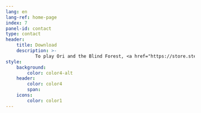 ```yaml
---
lang: en
lang-ref: home-page
index: 7
panel-id: contact
type: contact
header:
    title: Download
    description: >-
           To play Ori and the Blind Forest, <a href="https://store.steampowered.com/app/261570/Ori_and_the_Blind_Forest/" target="_top">click here</a>
style:
    background:
        color: color4-alt
    header:
        color: color4
        span:
    icons:
        color: color1
---
```

